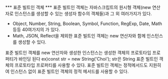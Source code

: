 *** 표준 빌트인 객체 ***
표준 빌트인 객체는 자바스크립트의 원시형 객체(new 연산자로 인스턴스를 생성할 수 있는 생성자 함수의 객체들)과 그 외 여러가지가 있다.
- Object, Number, String, Boolean, Symbol, Function, RegExp, Date, Math 등등 40여가지의 가 있다.
- Math, JSON, Reflect을 제외한 표준 빌트인 객체는 new 연산자와 함께 인스턴스를 생성할 수 있다.

표준 빌트인 객체를 new 연산자와 생성한 인스턴스는 생성한 객체의 프로토타입 프로퍼티가 바인딩 된다
ex)const str = new String('Choi');
str은 String 표준 빌트인 객체의 프로토타입 프로퍼티를 사용할 수 있다.
표준 빌트인 객체는 정적메서드도 지원히여 인스턴스 없이 표준 빌트인 객체의 정적 메서드를 사용할 수 있다.

